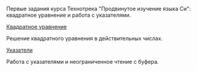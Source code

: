 Первые задания курса Технотрека "Продвинутое изучение языка Си": квадратное уравнение и работа с указателями.

[Квадратное уравнение](quadratic_equation/ "quadratic_equation")

Решение квадратного уравнения в действительных числах.

[Указатели](quadratic_equation/ "quadratic_equation")

Работа с указателями и неограниченное чтение с буфера.